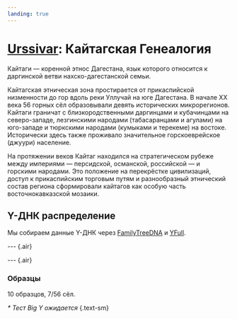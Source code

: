 ```yaml
---
landing: true
---
```


<script setup lang="ts">
import DNATable from "@/components/DNATable.vue";
import DNAChart from "@/components/DNAChart.vue";
</script>

# [Urssivar](../index#кайтагская-генеалогия): Кайтагская Генеалогия

Кайтаги — коренной этнос Дагестана, язык которого относится к даргинской ветви нахско-дагестанской семьи.

Кайтагская этническая зона простирается от прикаспийской низменности до гор вдоль реки Уллучай на юге Дагестана. В начале XX века 56 горных сёл образовывали девять исторических микрорегионов. Кайтаги граничат с близкородственными даргинцами и кубачинцами на северо-западе, лезгинскими народами (табасаранцами и агулами) на юго-западе и тюркскими народами (кумыками и терекеме) на востоке. Исторически здесь также проживало значительное горскоеврейское (джуури) население.

На протяжении веков Кайтаг находился на стратегическом рубеже между империями — персидской, османской, российской — и горскими народами. Это положение на перекрёстке цивилизаций, доступ к прикаспийским торговым путям и разнообразный этнический состав региона сформировали кайтагов как особую часть восточнокавказской мозаики.

## Y-ДНК распределение

Мы собираем данные Y-ДНК через [FamilyTreeDNA](https://www.familytreedna.com/groups/kaitag/about) и [YFull](https://www.yfull.com/groups/kaitag/).

--- {.air}

<DNAChart/>

--- {.air}

### Образцы

10 образцов, 7/56 сёл.

<DNATable />

_\* Тест Big Y ожидается_ {.text-sm}
